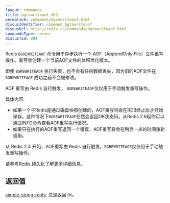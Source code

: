 ```yaml
---
layout: commands
title: bgrewriteaof 命令
permalink: commands/bgrewriteaof.html
disqusIdentifier: command_bgrewriteaof
disqusUrl: http://redis.cn/commands/bgrewriteaof.html
commandsType: server
discuzTid: 904
---
```


Redis `BGREWRITEAOF` 命令用于异步执行一个 AOF（AppendOnly File）文件重写操作。重写会创建一个当前AOF文件的体积优化版本。

即使 `BGREWRITEAOF` 执行失败，也不会有任何数据丢失，因为旧的AOF文件在`BGREWRITEAOF` 成功之前不会被修改。

 AOF 重写由 Redis 自行触发， `BGREWRITEAOF`仅仅用于手动触发重写操作。

具体内容:

* 如果一个子Redis是通过磁盘快照创建的，AOF重写将会在RDB终止后才开始保存。这种情况下`BGREWRITEAOF`任然会返回OK状态码。从Redis 2.6起你可以通过[INFO](/commands/info.html)命令查看AOF重写执行情况。
* 如果只在执行的AOF重写返回一个错误，AOF重写将会在稍后一点的时间重新调用。

从 Redis 2.4 开始，AOF重写由 Redis 自行触发，`BGREWRITEAOF`仅仅用于手动触发重写操作。

请参考[Redis 持久化](/topics/persistence.html)了解更多详细信息。

## 返回值

[simple-string-reply](/topics/protocol.html#simple-string-reply): 总是返回 `OK`。
